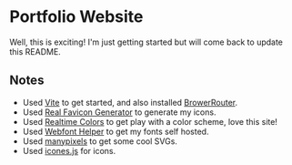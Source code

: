 # Portfolio Website

Well, this is exciting! I'm just getting started but will come back to update this README.

## Notes
- Used [Vite](https://vitejs.dev/) to get started, and also installed [BrowerRouter](https://reactrouter.com/en/main).
- Used [Real Favicon Generator](https://realfavicongenerator.net/) to generate my icons.
- Used [Realtime Colors](https://realtimecolors.com/?colors=edf0f8-0d1321-31255b-101a31-FF0066) to get play with a color scheme, love this site!
- Used [Webfont Helper](https://gwfh.mranftl.com/fonts) to get my fonts self hosted.
- Used [manypixels](https://www.manypixels.co/) to get some cool SVGs.
- Used [icones.js](https://icones.js.org/) for icons.